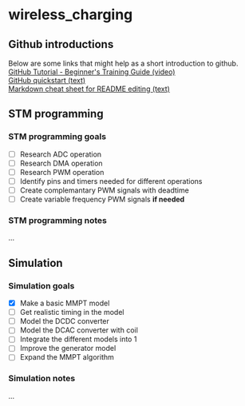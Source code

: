 # wireless_charging

## Github introductions
Below are some links that might help as a short introduction to github.\
[GitHub Tutorial - Beginner's Training Guide (video)](https://www.youtube.com/watch?v=iv8rSLsi1xo)\
[GitHub quickstart (text)](https://docs.github.com/en/get-started/quickstart/hello-world)\
[Markdown cheat sheet for README editing (text)](https://www.markdownguide.org/cheat-sheet/)

## STM programming
### STM programming goals
- [ ] Research ADC operation
- [ ] Research DMA operation
- [ ] Research PWM operation
- [ ] Identify pins and timers needed for different operations
- [ ] Create complemantary PWM signals with deadtime
- [ ] Create variable frequency PWM signals **if needed**
### STM programming notes
...

## Simulation
### Simulation goals
- [x] Make a basic MMPT model
- [ ] Get realistic timing in the model
- [ ] Model the DCDC converter
- [ ] Model the DCAC converter with coil
- [ ] Integrate the different models into 1
- [ ] Improve the generator model
- [ ] Expand the MMPT algorithm
### Simulation notes
...

